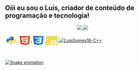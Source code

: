 ## Oiii eu sou o Luís, criador de conteúdo de programação e tecnologia!

<div align="center">
  <a href="https://github.com/LuisGomes18">
  <img height="180em" src="https://github-readme-stats.vercel.app/api?username=LuisGomes18&show_icons=true&theme=dracula&include_all_commits=true&count_private=true"/>
  <img height="180em" src="https://github-readme-stats.vercel.app/api/top-langs/?username=LuisGomes18&layout=compact&langs_count=7&theme=dracula"/>
</div>
<div style="display: inline_block"><br>
  <img align="center" alt="LuisGomes18-Python" height="30" width="40" src="https://raw.githubusercontent.com/devicons/devicon/master/icons/python/python-original.svg">
  <img align="center" alt="LuisGomes18-HTML" height="30" width="40" src="https://raw.githubusercontent.com/devicons/devicon/master/icons/html5/html5-original.svg">
  <img align="center" alt="LuisGomes18-CSS" height="30" width="40" src="https://raw.githubusercontent.com/devicons/devicon/master/icons/css3/css3-original.svg">
  <img align="center" alt="LuisGomes18-Js" height="30" width="40" src="https://raw.githubusercontent.com/devicons/devicon/master/icons/javascript/javascript-plain.svg">
  <img align="center" alt="LuisGomes18-C++" height="30" width="40" src="https://github.com/isocpp/logos/blob/master/cpp_logo.svg">
</div>

  <br>
  <br>

[![Snake animation](https://github.com/LuisGomes18/LuisGomes18/blob/output/github-contribution-grid-snake.svg)](https://github.com/LuisGomes18)

<!---
LuisGomes18/LuisGomes18 is a ✨ special ✨ repository because its `README.md` (this file) appears on your GitHub profile.
You can click the Preview link to take a look at your changes.
--->
